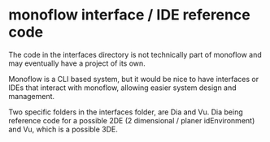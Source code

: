 monoflow interface / IDE reference code
====================

The code in the interfaces directory is not technically part of monoflow and may eventually have a project of its own.

Monoflow is a CLI based system, but it would be nice to have interfaces or IDEs that interact with monoflow, allowing easier system design and management.

Two specific folders in the interfaces folder, are Dia and Vu.  Dia being reference code for a possible 2DE (2 dimensional / planer idEnvironment) and Vu, which is a possible 3DE.
